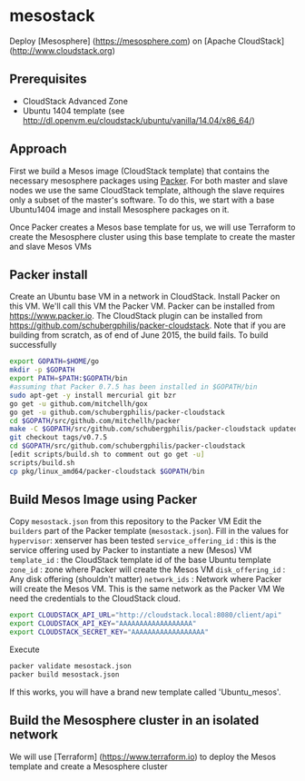 # mesostack
Deploy [Mesosphere] (https://mesosphere.com)  on [Apache CloudStack] (http://www.cloudstack.org)

## Prerequisites
- CloudStack Advanced Zone
- Ubuntu 1404 template (see http://dl.openvm.eu/cloudstack/ubuntu/vanilla/14.04/x86_64/)

## Approach
First we build a Mesos image (CloudStack template) that contains the necessary mesosphere packages using [Packer](https://www.packer.io). For both master and slave nodes we use the same CloudStack template, although the slave requires only a subset of the master's software. To do this, we start with a base Ubuntu1404 image and install Mesosphere packages on it.

Once Packer creates a Mesos base template for us, we will use Terraform to create the Mesosphere cluster using  this base template to create the master and slave Mesos VMs

## Packer install
Create an Ubuntu base VM in a network in CloudStack. Install Packer on this VM. We'll call this VM the Packer VM.
Packer can be installed from https://www.packer.io. The CloudStack plugin can be installed from https://github.com/schubergphilis/packer-cloudstack.  Note that if you are building from scratch, as of end of June 2015, the build fails. To build successfully
```bash
export GOPATH=$HOME/go
mkdir -p $GOPATH
export PATH=$PATH:$GOPATH/bin
#assuming that Packer 0.7.5 has been installed in $GOPATH/bin
sudo apt-get -y install mercurial git bzr 
go get -u github.com/mitchellh/gox
go get -u github.com/schubergphilis/packer-cloudstack
cd $GOPATH/src/github.com/mitchellh/packer
make -C $GOPATH/src/github.com/schubergphilis/packer-cloudstack updatedeps dev
git checkout tags/v0.7.5
cd $GOPATH/src/github.com/schubergphilis/packer-cloudstack
[edit scripts/build.sh to comment out go get -u]
scripts/build.sh
cp pkg/linux_amd64/packer-cloudstack $GOPATH/bin
```

## Build Mesos Image using Packer
Copy `mesostack.json` from this repository to the Packer VM 
Edit the `builders` part of the Packer template (`mesostack.json`). Fill in the values for 
      `hypervisor`: xenserver has been tested
      `service_offering_id` : this is the service offering used by Packer to instantiate a new (Mesos) VM
      `template_id` : the CloudStack template id of the base Ubuntu template
      `zone_id` : zone where Packer will create the Mesos VM
      `disk_offering_id` : Any disk offering (shouldn't matter)
      `network_ids` : Network where Packer will create the Mesos VM. This is the same network as the Packer VM
We need the credentials to the CloudStack cloud.
```bash
export CLOUDSTACK_API_URL="http://cloudstack.local:8080/client/api"
export CLOUDSTACK_API_KEY="AAAAAAAAAAAAAAAAAA"
export CLOUDSTACK_SECRET_KEY="AAAAAAAAAAAAAAAAAA"
```
Execute
```bash
packer validate mesostack.json
packer build mesostack.json
```
If this works, you will have a brand new template called 'Ubuntu_mesos'.

## Build the Mesosphere cluster in an isolated network
We will use  [Terraform] (https://www.terraform.io) to deploy the Mesos template and create a Mesosphere cluster
